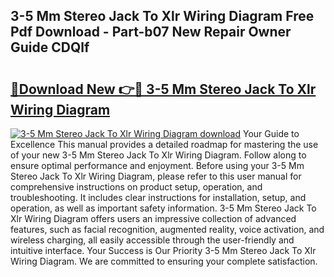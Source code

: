 ## 3-5 Mm Stereo Jack To Xlr Wiring Diagram Free Pdf Download - Part-b07 New Repair Owner Guide CDQlf

# <h2><a href="http://dfk97o.blite.top/?on=3-5+Mm+Stereo+Jack+To+Xlr+Wiring+Diagram">🔗Download New 👉🔴 3-5 Mm Stereo Jack To Xlr Wiring Diagram</a></h2>

[![3-5 Mm Stereo Jack To Xlr Wiring Diagram download](https://i.imgur.com/lujVjoI.png)](http://dfk97o.blite.top/?on=3-5+Mm+Stereo+Jack+To+Xlr+Wiring+Diagram)
Your Guide to Excellence This manual provides a detailed roadmap for mastering the use of your new 3-5 Mm Stereo Jack To Xlr Wiring Diagram. Follow along to ensure optimal performance and enjoyment. Before using your 3-5 Mm Stereo Jack To Xlr Wiring Diagram, please refer to this user manual for comprehensive instructions on product setup, operation, and troubleshooting. It includes clear instructions for installation, setup, and operation, as well as important safety information. 3-5 Mm Stereo Jack To Xlr Wiring Diagram offers users an impressive collection of advanced features, such as facial recognition, augmented reality, voice activation, and wireless charging, all easily accessible through the user-friendly and intuitive interface. Your Success is Our Priority 3-5 Mm Stereo Jack To Xlr Wiring Diagram. We are committed to ensuring your complete satisfaction.
